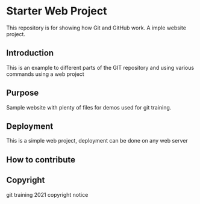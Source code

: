 # Starter Web Project

This repository is for showing how Git and GitHub work.  A imple website project.

## Introduction
This is an example to different parts of the GIT repository and using various commands using a web project

## Purpose

Sample website with plenty of files for demos used for git training.

## Deployment
This is a simple web project, deployment can be done on any web server

## How to contribute

## Copyright
git training 2021 copyright notice

